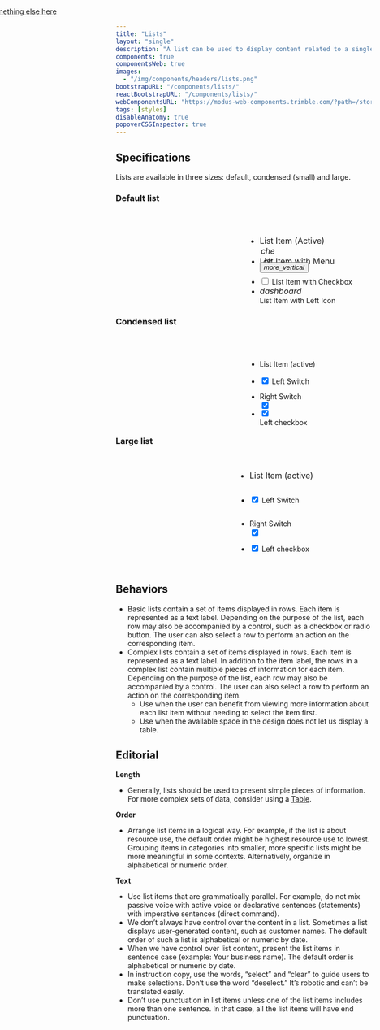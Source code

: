 ```yaml
---
title: "Lists"
layout: "single"
description: "A list can be used to display content related to a single subject."
components: true
componentsWeb: true
images:
  - "/img/components/headers/lists.png"
bootstrapURL: "/components/lists/"
reactBootstrapURL: "/components/lists/"
webComponentsURL: "https://modus-web-components.trimble.com/?path=/story/components-list--default"
tags: [styles]
disableAnatomy: true
popoverCSSInspector: true
---
```


<style>
.list-group {
  max-width: 400px;
}
</style>

## Specifications

Lists are available in three sizes: default, condensed (small) and large.

<!--
- Default list: 40px height; 16px font size.
- Small list: 32px height; 12px font size.
- Large list: 48px height; 16px font size.
-->

### Default list

<div class="guide-example-block my-2 py-5 bg-secondary bg-opacity-10"><br>
  <div class="mx-auto"><br>
    <ul class="list-group" style="margin-left: 260px">
      <li class="list-group-item list-group-item-action active d-flex justify-content-between pe-none"
      style="height:40px; font-size:16px"
      data-bs-toggle="popover"
      data-bs-container="main"
      data-bs-placement="left"
      data-bs-custom-class="popover-css-inspector"
      data-css-inspector-hide="b-width width"
      data-css-inspector-show="">
        <span>List Item (Active)</span>
        <div style="width:32px;text-align:center">
          <i class="modus-icons notranslate" aria-hidden="true">check</i>
        </div>
      </li>
      <li class="list-group-item list-group-item-action d-flex justify-content-between" style="height: 40px;">
        <span style="font-size: 16px;">List Item with Menu</span>
        <div class="dropdown">
          <button
            class="btn btm-sm btn-icon-only btn-text-dark rounded-circle"
            style="margin-top:-8px"
            type="button"
            data-bs-toggle="dropdown"
            aria-haspopup="true"
            aria-expanded="false"
          >
            <i class="modus-icons notranslate" aria-hidden="true">more_vertical</i>
          </button>
          <div
            class="dropdown-menu dropdown-menu-end"
            x-placement="bottom-end"
            style="position: absolute; transform: translate3d(-171px, 33px, 0); top: 0; left: 0; will-change: transform;"
          >
            <a class="dropdown-item" href="#">Action</a>
            <a class="dropdown-item" href="#">Another action</a>
            <a class="dropdown-item" href="#">Something else here</a>
          </div>
        </div>
      </li>
      <li class="list-group-item list-group-item-action">
<div class="form-check">
  <input class="form-check-input me-2" type="checkbox" id="flexCheckDefault">
  <label for="flexCheckDefault">
    List Item with Checkbox
  </label>
</div>
      </li>
      <li class="list-group-item d-flex align-items-center">
        <i class="modus-icons notranslate me-2" aria-hidden="true" style="font-size: 16px;">dashboard</i>
        <div>List Item with Left Icon</div>
      </li>
    </ul>
  </div>
</div>

### Condensed list

<div class="guide-example-block my-2 py-4 bg-secondary bg-opacity-10"><br>
  <div class="mx-auto"><br>
    <ul class="list-group list-group-sm" style="margin-left: 260px">
  <li class="list-group-item list-group-item-action active pe-none"
      style="height:32px"
      data-bs-toggle="popover"
      data-bs-container="main"
      data-bs-placement="left"
      data-bs-custom-class="popover-css-inspector"
      data-css-inspector-hide="bg-color b-radius b-width color width"
      data-css-inspector-show=""
      >List Item (active)</li>
    <li class="list-group-item list-group-item-action" style="height: 32px;">
    <div class="form-check form-switch d-flex align-items-center">
    <input class="form-check-input me-2" type="checkbox" role="switch" id="flexSwitchCheckChecked" checked>
    <label class="" for="flexSwitchCheckChecked">Left Switch</label>
    </div>
  </li>
  <li class="list-group-item list-group-item-action d-flex justify-content-between" style="height: 32px;">
  <div>
      <label for="flexSwitchCheckDefault">Right Switch</label>
    </div>
    <div class="form-check form-switch">
      <input class="form-check-input" type="checkbox" role="switch" id="flexSwitchCheckDefault" checked>
    </div>
  </li>

  <li class="list-group-item list-group-item-action d-flex align-items-center" style="height: 32px;">
    <div class="form-check">
      <input class="form-check-input me-2" type="checkbox" value="" id="flexCheckDefault" checked>
    </div>
   <div>
     <label for="flexCheckDefault">Left checkbox</label>
   </div>
  </li>
</ul>
</div>
</div>

### Large list

<div class="guide-example-block my-2 py-5 bg-secondary bg-opacity-10"><br>
  <div class="mx-auto">
    <ul class="list-group list-group-lg" style="margin-left: 240px">
  <li class="list-group-item list-group-item-action active pe-none"
      style="height:48px; font-size:16px"
      data-bs-toggle="popover"
      data-bs-container="main"
      data-bs-placement="left"
      data-bs-custom-class="popover-css-inspector z-1"
      data-css-inspector-hide="bg-color b-radius b-width width"
      data-css-inspector-show="b-color"
      >List Item (active)</li>
  <li class="list-group-item  d-flex justify-content-between" style="min-height: 48px">
    <div class="form-check form-switch d-flex align-items-center">
      <input class="form-check-input me-2" type="checkbox" role="switch" id="LargeflexSwitchCheckDefault" checked>
      <label for="LargeflexSwitchCheckDefault">Left Switch</label>
    </div>
  </li>
  <li class="list-group-item d-flex justify-content-between" style="min-height: 48px">
  <div>
    <label for="LargeRflexSwitchCheckChecked" style="margin-top: 0;">Right Switch</label>
  </div>
  <div class="form-check form-switch">
    <input class="form-check-input" type="checkbox" role="switch" id="LargeRflexSwitchCheckChecked" checked>
  </div>
  </li>
  <li class="list-group-item d-flex justify-content-between align-items-start" style="min-height: 48px">
    <div class="form-check">
    <input class="form-check-input" type="checkbox" value="" id="flexCheckDefault" checked>
    <label for="flexCheckDefault">
      Left checkbox
    </label>
    </div>
  </li>
</ul>
</div>
</div>

## Behaviors

- Basic lists contain a set of items displayed in rows. Each item is represented as a text label. Depending on the purpose of the list, each row may also be accompanied by a control, such as a checkbox or radio button. The user can also select a row to perform an action on the corresponding item.
- Complex lists contain a set of items displayed in rows. Each item is represented as a text label. In addition to the item label, the rows in a complex list contain multiple pieces of information for each item. Depending on the purpose of the list, each row may also be accompanied by a control. The user can also select a row to perform an action on the corresponding item.
  - Use when the user can benefit from viewing more information about each list item without needing to select the item first.
  - Use when the available space in the design does not let us display a table.

## Editorial

**Length**

- Generally, lists should be used to present simple pieces of information. For more complex sets of data, consider using a [Table](/components/web/tables/).

**Order**

- Arrange list items in a logical way. For example, if the list is about resource use, the default order might be highest resource use to lowest. Grouping items in categories into smaller, more specific lists might be more meaningful in some contexts. Alternatively, organize in alphabetical or numeric order.

**Text**

- Use list items that are grammatically parallel. For example, do not mix passive voice with active voice or declarative sentences (statements) with imperative sentences (direct command).
- We don’t always have control over the content in a list. Sometimes a list displays user-generated content, such as customer names. The default order of such a list is alphabetical or numeric by date.
- When we have control over list content, present the list items in sentence case (example: Your business name). The default order is alphabetical or numeric by date.
- In instruction copy, use the words, “select” and “clear” to guide users to make selections. Don’t use the word “deselect.” It’s robotic and can’t be translated easily.
- Don’t use punctuation in list items unless one of the list items includes more than one sentence. In that case, all the list items will have end punctuation.
